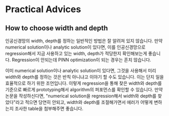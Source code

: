 # Practical Advices

## How to choose width and depth
인공신경망의 width, depth를 정하는 일반적인 방법은 잘 알려져 있지 않습니다.
만약 numerical solution이나 analytic solution이 있다면, 이를 인공신경망으로 regression해서 지금 사용하고 있는 width, depth가 적당한지 확인해보는게 좋습니다.
Regression이 안되는데 PINN optimization이 되는 경우는 흔치 않습니다.

이미 numerical solution이나 analytic solution이 있다면, 그것을 사용해서 미리 width와 depth를 정하는 것은 반칙 아니냐고 이야기 할 수도 있습니다.
이는 단지 일을 효율적으로 하기 위한 조언입니다.
이렇게 regression을 통해 찾은 width와 depth를 기준으로 빠르게 prototyping해서 algorithm의 퍼포먼스를 확인할 수 있습니다.
만약 논문을 작성하신다면, "numerical solution을 regression해서 width와 depth를 찾았다"라고 적으면 당연히 안되고,
width와 depth를 조절해가면서 에러가 어떻게 변하는지 조사한 table을 첨부해주면 좋습니다.

